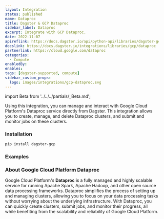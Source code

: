 ```yaml
---
layout: Integration
status: published
name: Dataproc
title: Dagster & GCP Dataproc
sidebar_label: Dataproc
excerpt: Integrate with GCP Dataproc.
date: 2022-11-07
apireflink: https://docs.dagster.io/api/python-api/libraries/dagster-gcp
docslink: https://docs.dagster.io/integrations/libraries/gcp/dataproc
partnerlink: https://cloud.google.com/dataproc
categories:
  - Compute
enabledBy:
enables:
tags: [dagster-supported, compute]
sidebar_custom_props:
  logo: images/integrations/gcp-dataproc.svg
---
```


import Beta from '../../../partials/\_Beta.md';

<Beta />

Using this integration, you can manage and interact with Google Cloud Platform's Dataproc service directly from Dagster. This integration allows you to create, manage, and delete Dataproc clusters, and submit and monitor jobs on these clusters.

### Installation

```bash
pip install dagster-gcp
```

### Examples

<CodeExample path="docs_beta_snippets/docs_beta_snippets/integrations/gcp-dataproc.py" language="python" />

### About Google Cloud Platform Dataproc

Google Cloud Platform's **Dataproc** is a fully managed and highly scalable service for running Apache Spark, Apache Hadoop, and other open source data processing frameworks. Dataproc simplifies the process of setting up and managing clusters, allowing you to focus on your data processing tasks without worrying about the underlying infrastructure. With Dataproc, you can quickly create clusters, submit jobs, and monitor their progress, all while benefiting from the scalability and reliability of Google Cloud Platform.
